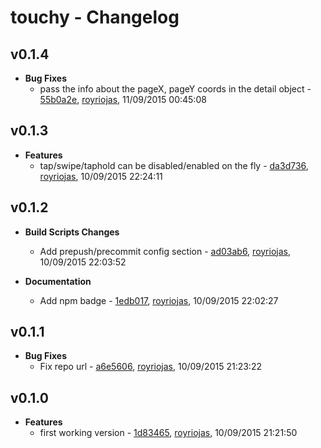
# touchy - Changelog
## v0.1.4
- **Bug Fixes**
  - pass the info about the pageX, pageY coords in the detail object - [55b0a2e]( https://github.com/royriojas/touchy/commit/55b0a2e ), [royriojas](https://github.com/royriojas), 11/09/2015 00:45:08

    
## v0.1.3
- **Features**
  - tap/swipe/taphold can be disabled/enabled on the fly - [da3d736]( https://github.com/royriojas/touchy/commit/da3d736 ), [royriojas](https://github.com/royriojas), 10/09/2015 22:24:11

    
## v0.1.2
- **Build Scripts Changes**
  - Add prepush/precommit config section - [ad03ab6]( https://github.com/royriojas/touchy/commit/ad03ab6 ), [royriojas](https://github.com/royriojas), 10/09/2015 22:03:52

    
- **Documentation**
  - Add npm badge - [1edb017]( https://github.com/royriojas/touchy/commit/1edb017 ), [royriojas](https://github.com/royriojas), 10/09/2015 22:02:27

    
## v0.1.1
- **Bug Fixes**
  - Fix repo url - [a6e5606]( https://github.com/royriojas/touchy/commit/a6e5606 ), [royriojas](https://github.com/royriojas), 10/09/2015 21:23:22

    
## v0.1.0
- **Features**
  - first working version - [1d83465]( https://github.com/royriojas/touchy/commit/1d83465 ), [royriojas](https://github.com/royriojas), 10/09/2015 21:21:50

    
